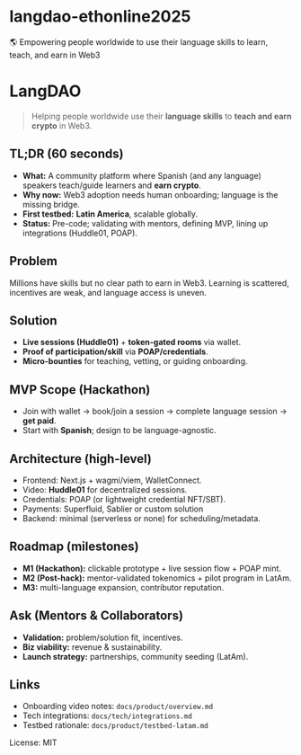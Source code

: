 # langdao-ethonline2025

🌎 Empowering people worldwide to use their language skills to learn, teach, and earn in Web3

# LangDAO

> Helping people worldwide use their **language skills** to **teach and earn crypto** in Web3.

## TL;DR (60 seconds)

- **What:** A community platform where Spanish (and any language) speakers teach/guide learners and **earn crypto**.
- **Why now:** Web3 adoption needs human onboarding; language is the missing bridge.
- **First testbed:** **Latin America**, scalable globally.
- **Status:** Pre-code; validating with mentors, defining MVP, lining up integrations (Huddle01, POAP).

## Problem

Millions have skills but no clear path to earn in Web3. Learning is scattered, incentives are weak, and language access is uneven.

## Solution

- **Live sessions (Huddle01)** + **token-gated rooms** via wallet.
- **Proof of participation/skill** via **POAP/credentials**.
- **Micro-bounties** for teaching, vetting, or guiding onboarding.

## MVP Scope (Hackathon)

- Join with wallet → book/join a session → complete language session → **get paid**.
- Start with **Spanish**; design to be language-agnostic.

## Architecture (high-level)

- Frontend: Next.js + wagmi/viem, WalletConnect.
- Video: **Huddle01** for decentralized sessions.
- Credentials: POAP (or lightweight credential NFT/SBT).
- Payments: Superfluid, Sablier or custom solution
- Backend: minimal (serverless or none) for scheduling/metadata.

## Roadmap (milestones)

- **M1 (Hackathon):** clickable prototype + live session flow + POAP mint.
- **M2 (Post-hack):** mentor-validated tokenomics + pilot program in LatAm.
- **M3:** multi-language expansion, contributor reputation.

## Ask (Mentors & Collaborators)

- **Validation:** problem/solution fit, incentives.
- **Biz viability:** revenue & sustainability.
- **Launch strategy:** partnerships, community seeding (LatAm).

## Links

- Onboarding video notes: `docs/product/overview.md`
- Tech integrations: `docs/tech/integrations.md`
- Testbed rationale: `docs/product/testbed-latam.md`

License: MIT
